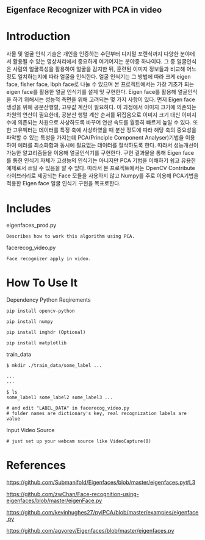 ## Eigenface Recognizer with PCA in video

# Introduction
사물 및 얼굴 인식 기술은 개인을 인증하는 수단부터 디지털 포렌식까지 다양한 분야에서 활용될 수 있는 영상처리에서 중요하게 여기어지는 분야중 하나이다. 그 중 얼굴인식은 사람의 얼굴특성을 활용하여 얼굴을 감지한 뒤, 훈련된 이미지 정보들과 비교해 어느정도 일치하는지에 따라 얼굴을 인식한다. 얼굴 인식기는 그 방법에 따라 크게 eigen face, fisher face, lbph face로  나눌 수 있으며 본 프로젝트에서는 가장 기초가 되는 eigen face를 활용한 얼굴 인식기를 설계 및 구현한다.
Eigen face를 활용해 얼굴인식을 하기 위해서는 성능적 측면을 위해 고려되는 몇 가지 사항이 있다. 먼저 Eigen face 생성을 위해 공분산행렬, 고유값 계산이 필요하다. 이 과정에서 이미지 크기에 의존되는 차원의 연산이 필요한데, 공분산 행렬 계산 순서를 뒤집음으로 이미지 크기 대신 이미지 수에 의존되는 차원으로 사상하도록 바꾸어 연산 속도를 월등히 빠르게 높일 수 있다. 또한 고유벡터는 데이터를 특정 축에 사상하였을 때 분산 정도에 따라 해당 축의 중요성을 파악할 수 있는 특성을 가지는데 PCA(Principle Component Analyser)기법을 이용하여 에러를 최소화함과 동시에 필요없는 데이터를 절삭하도록 한다. 따라서 성능개선이 가능한 알고리즘들을 이용해 얼굴인식기를 구현한다.
구현 결과물을 통해 Eigen face를 통한 인식기 자체가 고성능의 인식기는 아니지만 PCA 기법을 이해하기 쉽고 유용한 예제로서 쓰일 수 있음을 알 수 있다. 따라서 본 프로젝트에서는 OpenCV Contribute 라이브러리로 제공되는 Face 모듈을 사용하지 않고 Numpy를 주로 이용해 PCA기법을 적용한 Eigen face 얼굴 인식기 구현을 목표로한다.

# Includes
eigenfaces_prod.py
```
Describes how to work this algorithm using PCA.
```
facerecog_video.py
```
Face recognizer apply in video.
```

# How To Use It
Dependency Python Reqirements
```
pip install opencv-python

pip install numpy

pip install imghdr (Optional)

pip install matplotlib
```

train_data
```
$ mkdir ./train_data/some_label ...

...
...

$ ls
some_label1 some_label2 some_label3 ...

# and edit "LABEL_DATA" in facerecog_video.py
# folder names are dictionary's key, real recognization labels are value
```

Input Video Source
```
# just set up your webcam source like VideoCapture(0)
```


# References

https://github.com/Submanifold/Eigenfaces/blob/master/eigenfaces.py#L3

https://github.com/zwChan/Face-recognition-using-eigenfaces/blob/master/eigenFace.py

https://github.com/kevinhughes27/pyIPCA/blob/master/examples/eigenface.py

https://github.com/agyorev/Eigenfaces/blob/master/eigenfaces.py